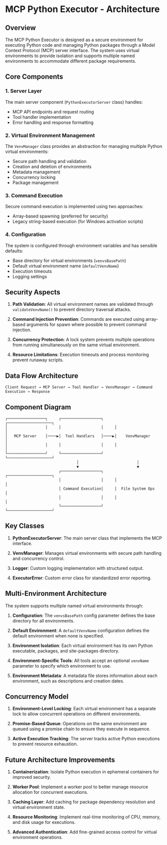 # MCP Python Executor - Architecture

## Overview

The MCP Python Executor is designed as a secure environment for executing Python code and managing Python packages through a Model Context Protocol (MCP) server interface. The system uses virtual environments to provide isolation and supports multiple named environments to accommodate different package requirements.

## Core Components

### 1. Server Layer

The main server component (`PythonExecutorServer` class) handles:
- MCP API endpoints and request routing
- Tool handler implementation
- Error handling and response formatting

### 2. Virtual Environment Management

The `VenvManager` class provides an abstraction for managing multiple Python virtual environments:
- Secure path handling and validation
- Creation and deletion of environments
- Metadata management
- Concurrency locking
- Package management

### 3. Command Execution

Secure command execution is implemented using two approaches:
- Array-based spawning (preferred for security)
- Legacy string-based execution (for Windows activation scripts)

### 4. Configuration

The system is configured through environment variables and has sensible defaults:
- Base directory for virtual environments (`venvsBasePath`)
- Default virtual environment name (`defaultVenvName`)
- Execution timeouts
- Logging settings

## Security Aspects

1. **Path Validation**: All virtual environment names are validated through `validateVenvName()` to prevent directory traversal attacks.

2. **Command Injection Prevention**: Commands are executed using array-based arguments for spawn where possible to prevent command injection.

3. **Concurrency Protection**: A lock system prevents multiple operations from running simultaneously on the same virtual environment.

4. **Resource Limitations**: Execution timeouts and process monitoring prevent runaway scripts.

## Data Flow Architecture

```
Client Request → MCP Server → Tool Handler → VenvManager → Command Execution → Response
```

## Component Diagram

```
┌─────────────────┐     ┌──────────────────┐     ┌────────────────────┐
│                 │     │                  │     │                    │
│   MCP Server    │────▶│  Tool Handlers   │────▶│    VenvManager     │
│                 │     │                  │     │                    │
└─────────────────┘     └──────────────────┘     └────────────────────┘
                                │                          │
                                ▼                          ▼
                        ┌──────────────────┐     ┌────────────────────┐
                        │                  │     │                    │
                        │ Command Execution│     │  File System Ops   │
                        │                  │     │                    │
                        └──────────────────┘     └────────────────────┘
```

## Key Classes

1. **PythonExecutorServer**: The main server class that implements the MCP interface.

2. **VenvManager**: Manages virtual environments with secure path handling and concurrency control.

3. **Logger**: Custom logging implementation with structured output.

4. **ExecutorError**: Custom error class for standardized error reporting.

## Multi-Environment Architecture

The system supports multiple named virtual environments through:

1. **Configuration**: The `venvsBasePath` config parameter defines the base directory for all environments.

2. **Default Environment**: A `defaultVenvName` configuration defines the default environment when none is specified.

3. **Environment Isolation**: Each virtual environment has its own Python executable, packages, and site-packages directory.

4. **Environment-Specific Tools**: All tools accept an optional `venvName` parameter to specify which environment to use.

5. **Environment Metadata**: A metadata file stores information about each environment, such as descriptions and creation dates.

## Concurrency Model

1. **Environment-Level Locking**: Each virtual environment has a separate lock to allow concurrent operations on different environments.

2. **Promise-Based Queue**: Operations on the same environment are queued using a promise chain to ensure they execute in sequence.

3. **Active Execution Tracking**: The server tracks active Python executions to prevent resource exhaustion.

## Future Architecture Improvements

1. **Containerization**: Isolate Python execution in ephemeral containers for improved security.

2. **Worker Pool**: Implement a worker pool to better manage resource allocation for concurrent executions.

3. **Caching Layer**: Add caching for package dependency resolution and virtual environment state.

4. **Resource Monitoring**: Implement real-time monitoring of CPU, memory, and disk usage for executions.

5. **Advanced Authentication**: Add fine-grained access control for virtual environment operations. 